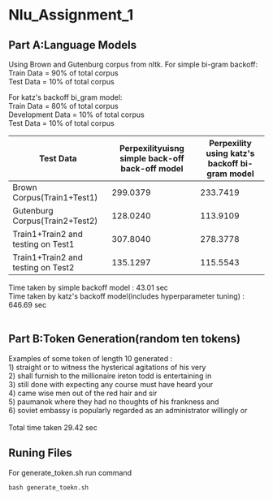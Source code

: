 # Nlu_Assignment_1
## Part A:Language Models

Using Brown and Gutenburg corpus from nltk.
For simple bi-gram backoff:<br />
      Train Data = 90% of total corpus <br />
      Test Data = 10% of total corpus

For katz's backoff bi_gram model:<br />
      Train Data = 80% of total corpus<br />
      Development Data = 10% of total corpus<br />
      Test Data = 10% of total corpus

|Test Data|Perpexilityuisng simple back-off back-off model|Perpexility using katz's backoff bi-gram model|
|---------|----------------------------------------|--------------------------------------|
|Brown Corpus(Train1+Test1)|299.0379|233.7419|
|Gutenburg Corpus(Train2+Test2)|128.0240|113.9109|
|Train1+Train2 and testing on Test1|307.8040|278.3778|
|Train1+Train2 and testing on Test2|135.1297|115.5543|

Time taken by simple backoff model : 43.01 sec<br />
Time taken by katz's backoff model(includes hyperparameter tuning) : 646.69 sec 
<br />
<br />
## Part B:Token Generation(random ten tokens) <br />
Examples of some token of length 10 generated :<br />
      1) straight or to witness the hysterical agitations of his very<br />
      2) shall furnish to the millionaire ireton todd is entertaining in<br />
      3) still done with expecting any course must have heard your<br />
      4) came wise men out of the red hair and sir<br />
      5) paumanok where they had no thoughts of his frankness and<br />
      6) soviet embassy is popularly regarded as an administrator willingly or<br />
      <br />
Total time taken 29.42 sec
## Runing Files
For generate_token.sh run command <br />
```
bash generate_toekn.sh
```

